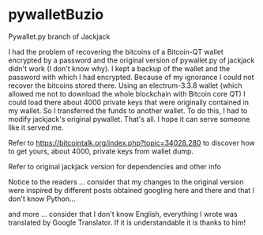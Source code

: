 # pywalletBuzio
Pywallet.py branch of Jackjack

I had the problem of recovering the bitcoins of a Bitcoin-QT wallet encrypted by a password 
and the original version of pywallet.py of jackjack didn't work (I don't know why).
I kept a backup of the wallet and the password with which I had encrypted.
Because of my ignorance I could not recover the bitcoins stored there.
Using an electrum-3.3.8 wallet (which allowed me not to download the whole blockchain with Bitcoin core QT) I could load there about 4000 private keys that were originally contained in my wallet. So I transferred the funds to another wallet. To do this, I had to modify jackjack's original pywallet. That's all. I hope it can serve someone like it served me.

Refer to https://bitcointalk.org/index.php?topic=34028.280 to discover how to get yours, about 4000, private keys from wallet dump.

Refer to original jackjack version for dependencies and other info

Notice to the readers ... consider that my changes to the original version were inspired by different posts obtained googling here and there and that I don't know Python...

and more ... consider that I don't know English, everything I wrote was translated by Google Translator. If it is understandable it is thanks to him!
